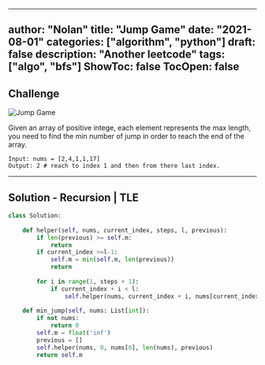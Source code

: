 
---
author: "Nolan"
title: "Jump Game"
date: "2021-08-01"
categories: ["algorithm", "python"]
draft: false
description: "Another leetcode"
tags: ["algo", "bfs"]
ShowToc: false
TocOpen: false
---

## Challenge


![Jump Game](https://algo.nolanemirot.com/jump-game.jpg)

Given an array of positive intege, each element represents the max length, you need to find the min number of jump in order to reach the end of the array.

```
Input: nums = [2,4,1,1,17]
Output: 2 # reach to index 1 and then from there last index.
```

---

## Solution - Recursion | TLE

```python
class Solution:    
    
    def helper(self, nums, current_index, steps, l, previous):
        if len(previous) >= self.m:
            return
        if current_index >=l-1:
            self.m = min(self.m, len(previous))
            return 
        
        for i in range(1, steps + 1):
            if current_index + i < l:
                self.helper(nums, current_index + i, nums[current_index + i],l, previous + [1])
        
    def min_jump(self, nums: List[int]):
        if not nums:
            return 0
        self.m = float('inf')
        previous = []
        self.helper(nums, 0, nums[0], len(nums), previous)
        return self.m
```

## 